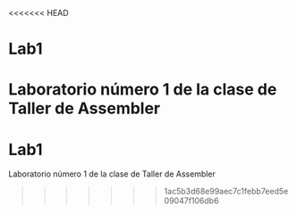 <<<<<<< HEAD
# Lab1
Laboratorio número 1 de la clase de Taller de Assembler
=======
# Lab1
Laboratorio número 1 de la clase de Taller de Assembler
>>>>>>> 1ac5b3d68e99aec7c1febb7eed5e09047f106db6
